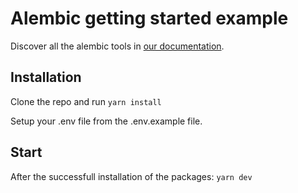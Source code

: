 # Alembic getting started example

Discover all the alembic tools in [our documentation](https://docs.alembic.tech/).

## Installation

Clone the repo and run `yarn install`

Setup your .env file from the .env.example file.

## Start

After the successfull installation of the packages: `yarn dev`
